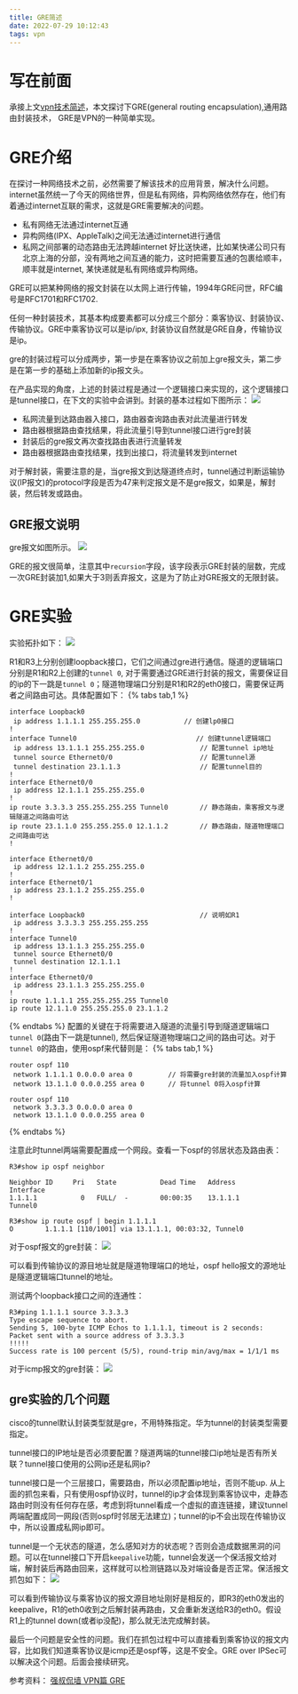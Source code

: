 ```yaml
---
title: GRE简述
date: 2022-07-29 10:12:43
tags: vpn
---
```


# 写在前面
承接上文[vpn技术简述](https://rancho333.github.io/2022/07/28/vpn%E6%8A%80%E6%9C%AF%E7%AE%80%E8%BF%B0/)，本文探讨下GRE(general routing encapsulation),通用路由封装技术， GRE是VPN的一种简单实现。
<!--more-->

# GRE介绍
在探讨一种网络技术之前，必然需要了解该技术的应用背景，解决什么问题。internet虽然统一了今天的网络世界，但是私有网络，异构网络依然存在，他们有着通过internet互联的需求，这就是GRE需要解决的问题。
- 私有网络无法通过internet互通
- 异构网络(IPX、AppleTalk)之间无法通过internet进行通信
- 私网之间部署的动态路由无法跨越internet
好比送快递，比如某快递公司只有北京上海的分部，没有两地之间互通的能力，这时把需要互通的包裹给顺丰，顺丰就是internet, 某快递就是私有网络或异构网络。

GRE可以把某种网络的报文封装在以太网上进行传输，1994年GRE问世，RFC编号是RFC1701和RFC1702.

任何一种封装技术，其基本构成要素都可以分成三个部分：乘客协议、封装协议、传输协议。GRE中乘客协议可以是ip/ipx, 封装协议自然就是GRE自身，传输协议是ip。

gre的封装过程可以分成两步，第一步是在乘客协议之前加上gre报文头，第二步是在第一步的基础上添加新的ip报文头。

在产品实现的角度，上述的封装过程是通过一个逻辑接口来实现的，这个逻辑接口是tunnel接口，在下文的实验中会讲到。封装的基本过程如下图所示：
![](https://rancho333.github.io/pictures/gre_encapsulation.png)

- 私网流量到达路由器入接口，路由器查询路由表对此流量进行转发
- 路由器根据路由查找结果，将此流量引导到tunnel接口进行gre封装
- 封装后的gre报文再次查找路由表进行流量转发
- 路由器根据路由查找结果，找到出接口，将流量转发到internet

对于解封装，需要注意的是，当gre报文到达隧道终点时，tunnel通过判断运输协议(IP报文)的protocol字段是否为47来判定报文是不是gre报文，如果是，解封装，然后转发或路由。

## GRE报文说明
gre报文如图所示。
![](https://rancho333.github.io/pictures/gre_packet.png)

GRE的报文很简单，注意其中`recursion`字段，该字段表示GRE封装的层数，完成一次GRE封装加1,如果大于3则丢弃报文，这是为了防止对GRE报文的无限封装。

# GRE实验
实验拓扑如下：
![](https://rancho333.github.io/pictures/gre_topology.png)

R1和R3上分别创建loopback接口，它们之间通过gre进行通信。隧道的逻辑端口分别是R1和R2上创建的`tunnel 0`, 对于需要通过GRE进行封装的报文，需要保证目的ip的下一跳是`tunnel 0`；隧道物理端口分别是R1和R2的eth0接口，需要保证两者之间路由可达。具体配置如下：
{% tabs tab,1 %}
<!-- tab R1-->
```
interface Loopback0
 ip address 1.1.1.1 255.255.255.0           // 创建lp0接口
!
interface Tunnel0                              // 创建tunnel逻辑端口
 ip address 13.1.1.1 255.255.255.0              // 配置tunnel ip地址
 tunnel source Ethernet0/0                      // 配置tunnel源
 tunnel destination 23.1.1.3                    // 配置tunnel目的
!
interface Ethernet0/0
 ip address 12.1.1.1 255.255.255.0
!
ip route 3.3.3.3 255.255.255.255 Tunnel0        // 静态路由，乘客报文与逻辑隧道之间路由可达
ip route 23.1.1.0 255.255.255.0 12.1.1.2        // 静态路由，隧道物理端口之间路由可达
!
```
<!-- endtab -->
<!-- tab R2-->
```
interface Ethernet0/0
 ip address 12.1.1.2 255.255.255.0
!
interface Ethernet0/1
 ip address 23.1.1.2 255.255.255.0
!
```
<!-- endtab -->
<!-- tab R3-->
```
interface Loopback0                             // 说明如R1
 ip address 3.3.3.3 255.255.255.255
!
interface Tunnel0
 ip address 13.1.1.3 255.255.255.0
 tunnel source Ethernet0/0
 tunnel destination 12.1.1.1
!
interface Ethernet0/0
 ip address 23.1.1.3 255.255.255.0
!
ip route 1.1.1.1 255.255.255.255 Tunnel0
ip route 12.1.1.0 255.255.255.0 23.1.1.2
```
<!-- endtab -->
{% endtabs %}
配置的关键在于将需要进入隧道的流量引导到隧道逻辑端口`tunnel 0`(路由下一跳是tunnel), 然后保证隧道物理端口之间的路由可达。对于`tunnel 0`的路由，使用ospf来代替则是：
{% tabs tab,1 %}
<!-- tab R1-->
```
router ospf 110
 network 1.1.1.1 0.0.0.0 area 0         // 将需要gre封装的流量加入ospf计算
 network 13.1.1.0 0.0.0.255 area 0      // 将tunnel 0将入ospf计算
```
<!-- endtab -->
<!-- tab R3-->
```
router ospf 110
 network 3.3.3.3 0.0.0.0 area 0
 network 13.1.1.0 0.0.0.255 area 0
```
<!-- endtab -->
{% endtabs %}

注意此时tunnel两端需要配置成一个网段。查看一下ospf的邻居状态及路由表：
```
R3#show ip ospf neighbor 

Neighbor ID     Pri   State           Dead Time   Address         Interface
1.1.1.1           0   FULL/  -        00:00:35    13.1.1.1        Tunnel0

R3#show ip route ospf | begin 1.1.1.1
O        1.1.1.1 [110/1001] via 13.1.1.1, 00:03:32, Tunnel0
```

对于ospf报文的gre封装：
![](https://rancho333.github.io/pictures/gre_ospf.png)

可以看到传输协议的源目地址就是隧道物理端口的地址，ospf hello报文的源地址是隧道逻辑端口tunnel的地址。

测试两个loopback接口之间的连通性：
```
R3#ping 1.1.1.1 source 3.3.3.3
Type escape sequence to abort.
Sending 5, 100-byte ICMP Echos to 1.1.1.1, timeout is 2 seconds:
Packet sent with a source address of 3.3.3.3 
!!!!!
Success rate is 100 percent (5/5), round-trip min/avg/max = 1/1/1 ms
```
对于icmp报文的gre封装：
![](https://rancho333.github.io/pictures/gre_ping.png)

## gre实验的几个问题
cisco的tunnel默认封装类型就是gre，不用特殊指定。华为tunnel的封装类型需要指定。

tunnel接口的IP地址是否必须要配置？隧道两端的tunnel接口ip地址是否有所关联？tunnel接口使用的公网ip还是私网ip?

tunnel接口是一个三层接口，需要路由，所以必须配置ip地址，否则不能up. 从上面的抓包来看，只有使用ospf协议时，tunnel的ip才会体现到乘客协议中，走静态路由时则没有任何存在感，考虑到将tunnel看成一个虚拟的直连链接，建议tunnel两端配置成同一网段(否则ospf时邻居无法建立)；tunnel的ip不会出现在传输协议中，所以设置成私网ip即可。

tunnel是一个无状态的隧道，怎么感知对方的状态呢？否则会造成数据黑洞的问题。可以在tunnel接口下开启`keepalive`功能，tunnel会发送一个保活报文给对端，解封装后再路由回来，这样就可以检测链路以及对端设备是否正常。保活报文抓包如下：
![](https://rancho333.github.io/pictures/gre_keepalive.png)

可以看到传输协议与乘客协议的报文源目地址刚好是相反的，即R3的eth0发出的keepalive，R1的eth0收到之后解封装再路由，又会重新发送给R3的eth0。假设R1上的tunnel down(或者ip没配)，那么就无法完成解封装。

最后一个问题是安全性的问题。我们在抓包过程中可以直接看到乘客协议的报文内容，比如我们知道乘客协议是icmp还是ospf等，这是不安全。GRE over IPSec可以解决这个问题。后面会接续研究。

参考资料：
[强叔侃墙 VPN篇 GRE](https://forum.huawei.com/enterprise/zh/thread-256801.html)